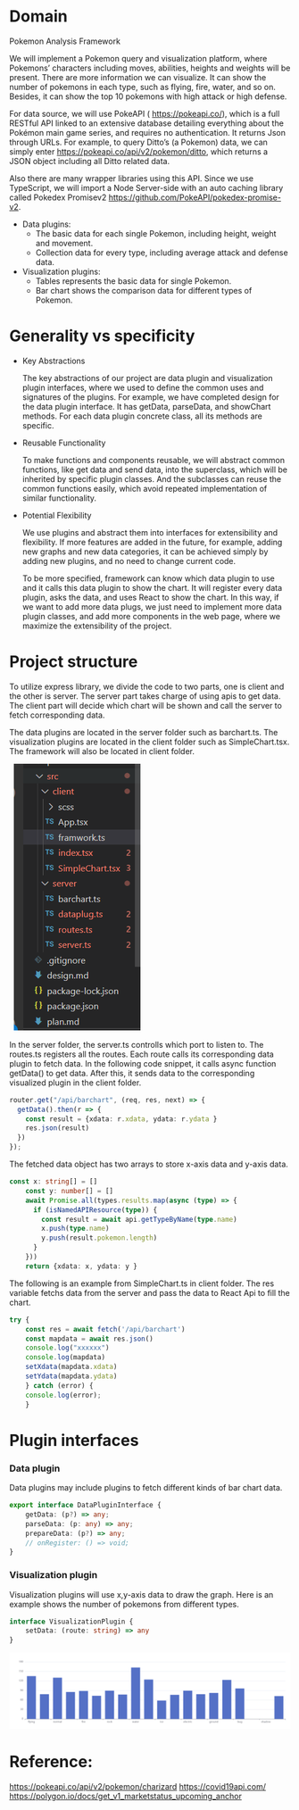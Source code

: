 # Domain


Pokemon Analysis Framework


We will implement a Pokemon query and visualization platform, where Pokemons’ characters including moves, abilities, heights and weights will be present. There are more information we can visualize. It can show the number of pokemons in each type, such as flying, fire, water, and so on. Besides, it can show the top 10 pokemons with high attack or high defense.

For data source, we will use PokeAPI ( https://pokeapi.co/), which is a full RESTful API linked to an extensive database detailing everything about the Pokémon main game series, and requires no authentication. It returns Json through URLs. For example, to query Ditto’s (a Pokemon) data, we can simply enter https://pokeapi.co/api/v2/pokemon/ditto, which returns a JSON object including all Ditto related data.

Also there are many wrapper libraries using this API. Since we use TypeScript, we will import a Node Server-side with an auto caching library called Pokedex Promisev2 https://github.com/PokeAPI/pokedex-promise-v2.

- Data plugins:
  - The basic data for each single Pokemon, including height, weight and movement.
  - Collection data for every type,  including average attack and defense data. 
- Visualization plugins: 
  - Tables represents the basic data for single Pokemon.
  - Bar chart shows the comparison data for different types of Pokemon.

# Generality vs specificity
- Key Abstractions

  The key abstractions of our project are data plugin and visualization plugin interfaces, where we used to define the common uses and signatures of the plugins. For example, we have completed design for the data plugin interface. It has getData, parseData, and showChart methods. For each data plugin concrete class, all its methods are specific. 

- Reusable Functionality

  To make functions and components reusable, we will abstract common functions, like get data and send data, into the superclass, which will be inherited by specific plugin classes. And the subclasses can reuse the common functions easily, which avoid repeated implementation of similar functionality.

- Potential Flexibility

  We use plugins and abstract them into interfaces for extensibility and flexibility. If more features are added in the future, for example, adding new graphs and new data categories, it can be achieved simply by adding new plugins, and no need to change current code.

  To be more specified, framework can know which data plugin to use and it calls this data plugin to show the chart. It will register every data plugin, asks the data, and uses React to show the chart. In this way, if we want to add more data plugs, we just need to implement more data plugin classes, and add more components in the web page, where we maximize the extensibility of the project.


# Project structure

To utilize express library, we divide the code to two parts, one is client and the other is server. The server part takes charge of using apis to get data. The client part will decide which chart will be shown and call the server to fetch corresponding data.

The data plugins are located in the server folder such as barchart.ts. The visualization plugins are located in the client folder such as SimpleChart.tsx. The framework will also be located in client folder.

&nbsp;
![alt text](./pics/pic1.png)

In the server folder, the server.ts controlls which port to listen to. The routes.ts registers all the routes. Each route calls its corresponding data plugin to fetch data. In the following code snippet, it calls async function getData() to get data. After this, it sends data to the corresponding visualized plugin in the client folder.

```typescript
router.get("/api/barchart", (req, res, next) => {
  getData().then(r => {
    const result = {xdata: r.xdata, ydata: r.ydata }
    res.json(result)
  })
});
```

The fetched data object has two arrays to store x-axis data and y-axis data.

```typescript
const x: string[] = []
    const y: number[] = []
    await Promise.all(types.results.map(async (type) => {
      if (isNamedAPIResource(type)) {
        const result = await api.getTypeByName(type.name)
        x.push(type.name)
        y.push(result.pokemon.length)
      }
    }))
    return {xdata: x, ydata: y }
```

The following is an example from SimpleChart.ts in client folder. The res variable fetchs data from the server and pass the data to React Api to fill the chart.

```typescript
try {
    const res = await fetch('/api/barchart')
    const mapdata = await res.json()
    console.log("xxxxxx")
    console.log(mapdata)
    setXdata(mapdata.xdata)
    setYdata(mapdata.ydata)
    } catch (error) {
    console.log(error);
    }
```


# Plugin interfaces

### Data plugin
Data plugins may include plugins to fetch different kinds of bar chart data.
```typescript
export interface DataPluginInterface {
    getData: (p?) => any;
    parseData: (p: any) => any;
    prepareData: (p?) => any;
    // onRegister: () => void;
}
```
### Visualization plugin
Visualization plugins will use x,y-axis data to draw the graph. Here is an example shows the number of pokemons from different types.
```typescript
interface VisualizationPlugin {
    setData: (route: string) => any
}
```

![alt text](./pics/pic2.png)

# Reference:

https://pokeapi.co/api/v2/pokemon/charizard
https://covid19api.com/
https://polygon.io/docs/get_v1_marketstatus_upcoming_anchor
